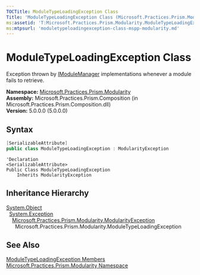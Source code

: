 ```yaml
---
TOCTitle: ModuleTypeLoadingException Class
Title: 'ModuleTypeLoadingException Class (Microsoft.Practices.Prism.Modularity)'
ms:assetid: 'T:Microsoft.Practices.Prism.Modularity.ModuleTypeLoadingException'
ms:mtpsurl: 'moduletypeloadingexception-class-mspp-modularity.md'
---
```



# ModuleTypeLoadingException Class

Exception thrown by [IModuleManager](/patterns-practices/reference/imodulemanager-interface-mspp-modularity) implementations whenever a module fails to retrieve.

**Namespace:** [Microsoft.Practices.Prism.Modularity](/patterns-practices/reference/mspp-modularity-namespace)  
**Assembly:** Microsoft.Practices.Prism.Composition (in Microsoft.Practices.Prism.Composition.dll)  
**Version:** 5.0.0.0 (5.0.0.0)

## Syntax

```C#
[SerializableAttribute]
public class ModuleTypeLoadingException : ModularityException
```

```VB
'Declaration
<SerializableAttribute>
Public Class ModuleTypeLoadingException
	Inherits ModularityException
```

## Inheritance Hierarchy

[System.Object](http://msdn.microsoft.com/en-us/library/e5kfa45b)  
  [System.Exception](http://msdn2.microsoft.com/en-us/library/c18k6c59)  
    [Microsoft.Practices.Prism.Modularity.ModularityException](/patterns-practices/reference/modularityexception-class-mspp-modularity)  
      Microsoft.Practices.Prism.Modularity.ModuleTypeLoadingException

## See Also

[ModuleTypeLoadingException Members](/patterns-practices/reference/moduletypeloadingexception-members-mspp-modularity)  
[Microsoft.Practices.Prism.Modularity Namespace](/patterns-practices/reference/mspp-modularity-namespace)  